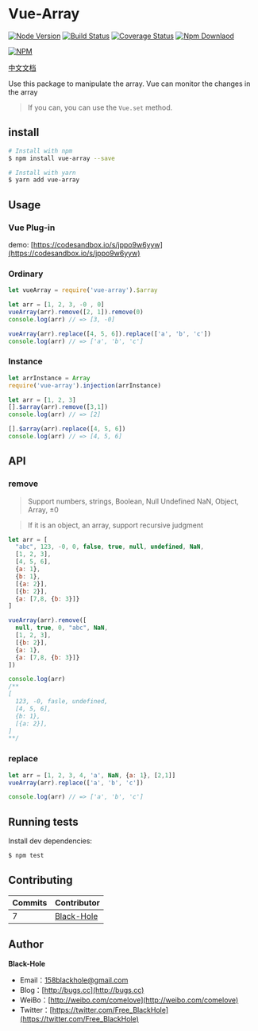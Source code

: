 # Vue-Array 
[![Node Version](https://img.shields.io/badge/node.js-%3E=_6-green.svg)](https://travis-ci.org/BlackHole1/vue-array)
[![Build Status](https://travis-ci.org/BlackHole1/vue-array.svg?branch=master)](https://travis-ci.org/BlackHole1/vue-array)
[![Coverage Status](https://coveralls.io/repos/github/BlackHole1/vue-array/badge.svg?branch=master)](https://coveralls.io/github/BlackHole1/vue-array?branch=master)
[![Npm Downlaod](https://img.shields.io/npm/dy/vue-array.svg)](https://www.npmjs.com/package/vue-array)

[![NPM](https://nodei.co/npm/vue-array.png?downloads=true&downloadRank=true&stars=true)](https://nodei.co/npm/vue-array/)

[中文文档](https://github.com/BlackHole1/vue-array/blob/master/README-zh.md)

Use this package to manipulate the array. Vue can monitor the changes in the array

> If you can, you can use the `Vue.set` method.

## install

```bash
# Install with npm
$ npm install vue-array --save

# Install with yarn
$ yarn add vue-array
```

## Usage

### Vue Plug-in

demo: [https://codesandbox.io/s/jppo9w6yyw](https://codesandbox.io/s/jppo9w6yyw)

### Ordinary

```javascript
let vueArray = require('vue-array').$array

let arr = [1, 2, 3, -0 , 0]
vueArray(arr).remove([2, 1]).remove(0)
console.log(arr) // => [3, -0]

vueArray(arr).replace([4, 5, 6]).replace(['a', 'b', 'c'])
console.log(arr) // => ['a', 'b', 'c']
```

### Instance

```javascript
let arrInstance = Array
require('vue-array').injection(arrInstance)

let arr = [1, 2, 3]
[].$array(arr).remove([3,1])
console.log(arr) // => [2]

[].$array(arr).replace([4, 5, 6])
console.log(arr) // => [4, 5, 6]
```

## API

### remove

> Support numbers, strings, Boolean, Null Undefined NaN, Object, Array, ±0

> If it is an object, an array, support recursive judgment

```javascript
let arr = [
  "abc", 123, -0, 0, false, true, null, undefined, NaN,
  [1, 2, 3],
  [4, 5, 6],
  {a: 1},
  {b: 1},
  [{a: 2}],
  [{b: 2}],
  {a: [7,8, {b: 3}]}
]

vueArray(arr).remove([
  null, true, 0, "abc", NaN,
  [1, 2, 3],
  [{b: 2}],
  {a: 1},
  {a: [7,8, {b: 3}]}
])

console.log(arr)
/**
[
  123, -0, fasle, undefined,
  [4, 5, 6],
  {b: 1},
  [{a: 2}],
]
**/
```

### replace

```javascript
let arr = [1, 2, 3, 4, 'a', NaN, {a: 1}, [2,1]]
vueArray(arr).replace(['a', 'b', 'c'])

console.log(arr) // => ['a', 'b', 'c']
```

## Running tests

Install dev dependencies:

``` bash
$ npm test
```

## Contributing


| **Commits** | **Contributor** | 
| --- | --- |
| 7 | [Black-Hole](https://github.com/BlackHole1) |

## Author

**Black-Hole**

* Email：158blackhole@gmail.com
* Blog：[http://bugs.cc](http://bugs.cc)
* WeiBo：[http://weibo.com/comelove](http://weibo.com/comelove)
* Twitter：[https://twitter.com/Free_BlackHole](https://twitter.com/Free_BlackHole)
